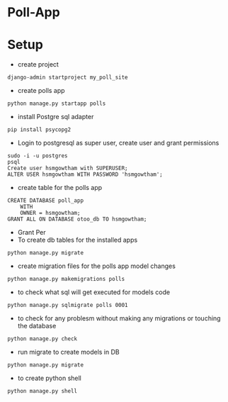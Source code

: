 # Poll-App


# Setup
- create project
```
django-admin startproject my_poll_site
```
- create polls app
```
python manage.py startapp polls
```
- install Postgre sql adapter
```
pip install psycopg2
```
- Login to postgresql as super user, create user and grant permissions
```
sudo -i -u postgres
psql
Create user hsmgowtham with SUPERUSER;
ALTER USER hsmgowtham WITH PASSWORD 'hsmgowtham';
```
- create table for the polls app
```
CREATE DATABASE poll_app
    WITH
    OWNER = hsmgowtham;
GRANT ALL ON DATABASE otoo_db TO hsmgowtham;
```
- Grant Per
- To create db tables for the installed apps
```
python manage.py migrate
```
- create migration files for the polls app model changes
```
python manage.py makemigrations polls
```
- to check what sql will get executed for models code
```
python manage.py sqlmigrate polls 0001
```
- to check for any problesm without making any migrations or touching the database
```
python manage.py check
```
- run migrate to create models in DB
```
python manage.py migrate
```
- to create python shell
```
python manage.py shell
```
